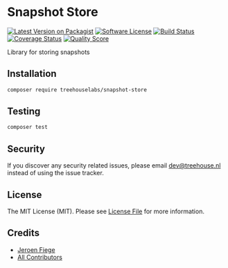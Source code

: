 # Snapshot Store

[![Latest Version on Packagist][ico-version]][link-packagist]
[![Software License][ico-license]](LICENSE.md)
[![Build Status][ico-travis]][link-travis]
[![Coverage Status][ico-scrutinizer]][link-scrutinizer]
[![Quality Score][ico-code-quality]][link-code-quality]

Library for storing snapshots

## Installation

```sh
composer require treehouselabs/snapshot-store
```

## Testing

```bash
composer test
```


## Security

If you discover any security related issues, please email dev@treehouse.nl instead of using the issue tracker.


## License

The MIT License (MIT). Please see [License File](LICENSE.md) for more information.


## Credits

- [Jeroen Fiege][link-fieg]
- [All Contributors][link-contributors]


[ico-version]: https://img.shields.io/packagist/v/treehouselabs/snapshot-store.svg?style=flat-square
[ico-license]: https://img.shields.io/badge/license-MIT-brightgreen.svg?style=flat-square
[ico-travis]: https://img.shields.io/travis/treehouselabs/snapshot-store/master.svg?style=flat-square
[ico-scrutinizer]: https://img.shields.io/scrutinizer/coverage/g/treehouselabs/snapshot-store.svg?style=flat-square
[ico-code-quality]: https://img.shields.io/scrutinizer/g/treehouselabs/snapshot-store.svg?style=flat-square
[ico-downloads]: https://img.shields.io/packagist/dt/treehouselabs/snapshot-store.svg?style=flat-square

[link-packagist]: https://packagist.org/packages/treehouselabs/snapshot-store
[link-travis]: https://travis-ci.org/treehouselabs/snapshot-store
[link-scrutinizer]: https://scrutinizer-ci.com/g/treehouselabs/snapshot-store/code-structure
[link-code-quality]: https://scrutinizer-ci.com/g/treehouselabs/snapshot-store
[link-downloads]: https://packagist.org/packages/treehouselabs/snapshot-store
[link-author]: https://github.com/treehouselabs
[link-contributors]: ../../contributors
[link-fieg]: https://github.com/fieg
